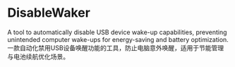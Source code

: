 # DisableWaker
A tool to automatically disable USB device wake-up capabilities, preventing unintended computer wake-ups for energy-saving and battery optimization. 一款自动化禁用USB设备唤醒功能的工具，防止电脑意外唤醒，适用于节能管理与电池续航优化场景。
